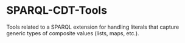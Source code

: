 # SPARQL-CDT-Tools
Tools related to a SPARQL extension for handling literals that capture generic types of composite values (lists, maps, etc.). 
